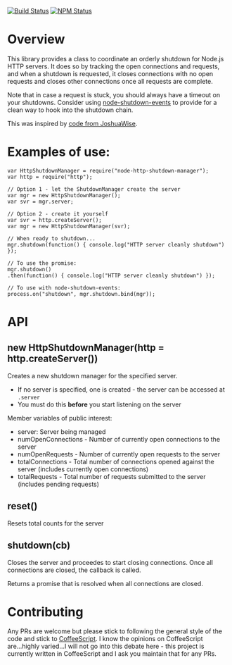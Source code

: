 [![Build Status](https://travis-ci.org/UberEther/node-http-shutdown-manager.svg?branch=master)](https://travis-ci.org/UberEther/node-http-shutdown-manager)
[![NPM Status](https://badge.fury.io/js/node-http-shutdown-manager.svg)](http://badge.fury.io/js/node-http-shutdown-manager)

# Overview

This library provides a class to coordinate an orderly shutdown for Node.js HTTP servers.  It does so by tracking the open connections and requests,
and when a shutdown is requested, it closes connections with no open requests and closes other connections once all requests are complete.

Note that in case a request is stuck, you should always have a timeout on your shutdowns.  Consider using [node-shutdown-events](https://github.com/UberEther/node-shutdown-events) to provide for a clean way to hook into the shutdown chain.

This was inspired by [code from JoshuaWise](https://github.com/joyent/node/issues/9066).

# Examples of use:

```
var HttpShutdownManager = require("node-http-shutdown-manager");
var http = require("http");

// Option 1 - let the ShutdownManager create the server
var mgr = new HttpShutdownManager();
var svr = mgr.server;

// Option 2 - create it yourself
var svr = http.createServer();
var mgr = new HttpShutdownManager(svr);

// When ready to shutdown...
mgr.shutdown(function() { console.log("HTTP server cleanly shutdown") });

// To use the promise:
mgr.shutdown()
.then(function() { console.log("HTTP server cleanly shutdown") });

// To use with node-shutdown-events:
process.on("shutdown", mgr.shutdown.bind(mgr));
```

# API

## new HttpShutdownManager(http = http.createServer())
Creates a new shutdown manager for the specified server.
- If no server is specified, one is created - the server can be accessed at ```.server```
- You must do this **before** you start listening on the server

Member variables of public interest:
- server: Server being managed
- numOpenConnections - Number of currently open connections to the server
- numOpenRequests - Number of currently open requests to the server
- totalConnections - Total number of connections opened against the server (includes currently open connections)
- totalRequests - Total number of requests submitted to the server (includes pending requests)

## reset()
Resets total counts for the server

## shutdown(cb)
Closes the server and proceedes to start closing connections.  Once all connections are closed, the callback is called.

Returns a promise that is resolved when all connections are closed.

# Contributing

Any PRs are welcome but please stick to following the general style of the code and stick to [CoffeeScript](http://coffeescript.org/).  I know the opinions on CoffeeScript are...highly varied...I will not go into this debate here - this project is currently written in CoffeeScript and I ask you maintain that for any PRs.